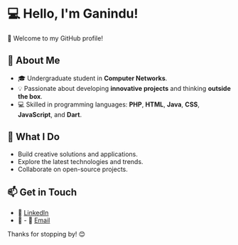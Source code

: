 
# 💻 **Hello, I'm Ganindu!**

👋 Welcome to my GitHub profile!

## 🌱 **About Me**
- 🎓 Undergraduate student in **Computer Networks**.
- 💡 Passionate about developing **innovative projects** and thinking **outside the box**.
- 💻 Skilled in programming languages: **PHP**, **HTML**, **Java**, **CSS**, **JavaScript**, and **Dart**.

## 🚀 **What I Do**
- Build creative solutions and applications.
- Explore the latest technologies and trends.
- Collaborate on open-source projects.

## 📫 **Get in Touch**
- 💼 [LinkedIn]()
- 📧 - 📧 [Email](mailto:ganinduperera2002@gmail.com)


Thanks for stopping by! 😊


<!--
**DevGanindu/DevGanindu** is a ✨ _special_ ✨ repository because its `README.md` (this file) appears on your GitHub profile.

Here are some ideas to get you started:

- 🔭 I’m currently working on ...
- 🌱 I’m currently learning ...
- 👯 I’m looking to collaborate on ...
- 🤔 I’m looking for help with ...
- 💬 Ask me about ...
- 📫 How to reach me: ...
- 😄 Pronouns: ...
- ⚡ Fun fact: ...
-->
